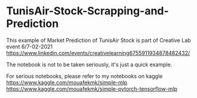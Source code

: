 # TunisAir-Stock-Scrapping-and-Prediction

This example of Market Prediction of TunisAir Stock is part of Creative Lab event 6/7-02-2021
https://www.linkedin.com/events/creativelearning6755911934878482432/

The notebook is not to be taken seriously, it's just a quick example.

For serious notebooks, please refer to my notebooks on kaggle
https://www.kaggle.com/mouafekmk/simple-mlp
https://www.kaggle.com/mouafekmk/simple-pytorch-tensorflow-mlp


